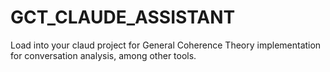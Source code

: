 # GCT_CLAUDE_ASSISTANT
Load into your claud project for General Coherence Theory implementation for conversation analysis, among other tools. 

